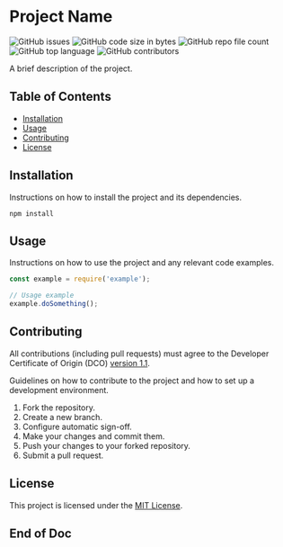 # Project Name

![GitHub issues](https://img.shields.io/github/issues/kyndryl-open-source/project-template)
![GitHub code size in bytes](https://img.shields.io/github/languages/code-size/kyndryl-open-source/project-template)
![GitHub repo file count](https://img.shields.io/github/directory-file-count/kyndryl-open-source/project-templates)
![GitHub top language](https://img.shields.io/github/languages/top/kyndryl-open-source/project-template)
![GitHub contributors](https://img.shields.io/github/contributors/kyndryl-open-source/project-template)

A brief description of the project.

## Table of Contents

- [Installation](#installation)
- [Usage](#usage)
- [Contributing](#contributing)
- [License](#license)

## Installation

Instructions on how to install the project and its dependencies.

```shell
npm install
```

## Usage

Instructions on how to use the project and any relevant code examples.

```javascript
const example = require('example');

// Usage example
example.doSomething();
```

## Contributing

All contributions (including pull requests) must agree to the Developer Certificate of Origin (DCO) [version 1.1](CONTRIBUTING.md).

Guidelines on how to contribute to the project and how to set up a development environment.

1. Fork the repository.
2. Create a new branch.
3. Configure automatic sign-off.
4. Make your changes and commit them.
5. Push your changes to your forked repository.
6. Submit a pull request.

## License

This project is licensed under the [MIT License](LICENSE.md).

## End of Doc

